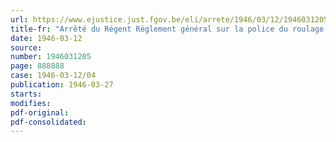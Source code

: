 ```yaml
---
url: https://www.ejustice.just.fgov.be/eli/arrete/1946/03/12/1946031205/justel
title-fr: "Arrêté du Régent Règlement général sur la police du roulage et de la circulation. Modifications"
date: 1946-03-12
source:
number: 1946031205
page: 888888
case: 1946-03-12/04
publication: 1946-03-27
starts:
modifies:
pdf-original:
pdf-consolidated:
---
```


